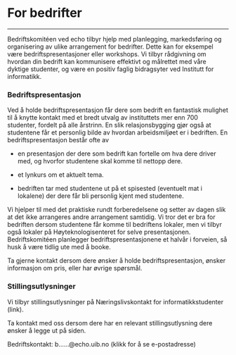 # For bedrifter
---

Bedriftskomitéen ved echo tilbyr hjelp med planlegging, markedsføring og organisering av ulike arrangement for bedrifter. Dette kan for eksempel være bedriftspresentasjoner eller workshops. Vi tilbyr rådgivning om hvordan din bedrift kan kommunisere effektivt og målrettet med våre dyktige studenter, og være en positiv faglig bidragsyter ved Institutt for informatikk.

### Bedriftspresentasjon

Ved å holde bedriftspresentasjon får dere som bedrift en fantastisk mulighet til å knytte kontakt med et bredt utvalg av instituttets mer enn 700 studenter, fordelt på alle årstrinn. En slik relasjonsbygging gjør også at studentene får et personlig bilde av hvordan arbeidsmiljøet er i bedriften. En bedriftspresentasjon består ofte av

- en presentasjon der dere som bedrift kan fortelle om hva dere driver med, og hvorfor studentene skal komme til nettopp dere.

- et lynkurs om et aktuelt tema.

- bedriften tar med studentene ut på et spisested (eventuelt mat i lokalene) der dere får bli personlig kjent med studentene.

Vi hjelper til med det praktiske rundt forberedelsene og setter av dagen slik at det ikke arrangeres andre arrangement samtidig. Vi tror det er bra for bedriften dersom studentene får komme til bedriftens lokaler, men vi tilbyr også lokaler på Høyteknologisenteret for selve presentasjonen. Bedriftskomitéen planlegger bedriftspresentasjonene et halvår i forveien, så husk å være tidlig ute med å booke.

Ta gjerne kontakt dersom dere ønsker å holde bedriftspresentasjon, ønsker informasjon om pris, eller har øvrige spørsmål.

### Stillingsutlysninger

Vi tilbyr stillingsutlysninger på Næringslivskontakt for informatikkstudenter (link). 

Ta kontakt med oss dersom dere har en relevant stillingsutlysning dere ønsker å legge ut på siden.

Bedriftskontakt:
b……@echo.uib.no (klikk for å se e-postadresse)

